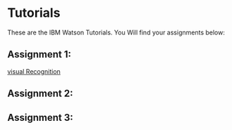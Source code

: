 # Tutorials
These are the IBM Watson Tutorials. You Will find your assignments below:
## Assignment 1: 
   [visual Recognition](https://github.com/efwoods/Tutorials/Watson-Visual-Recognition-GUI.md)
## Assignment 2:

## Assignment 3:
